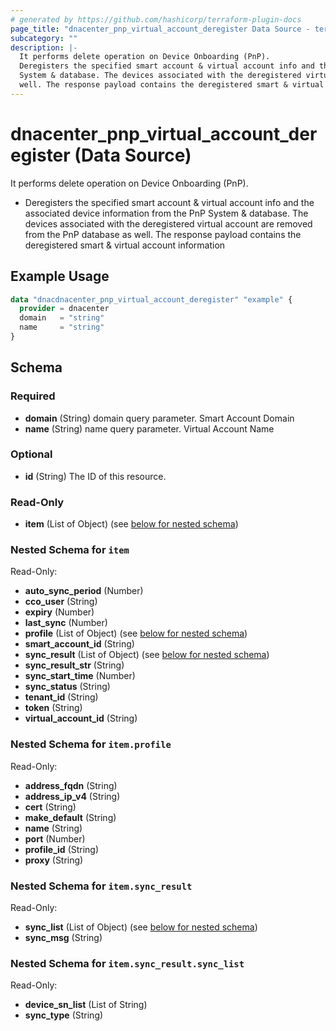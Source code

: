 ```yaml
---
# generated by https://github.com/hashicorp/terraform-plugin-docs
page_title: "dnacenter_pnp_virtual_account_deregister Data Source - terraform-provider-dnacenter"
subcategory: ""
description: |-
  It performs delete operation on Device Onboarding (PnP).
  Deregisters the specified smart account & virtual account info and the associated device information from the PnP
  System & database. The devices associated with the deregistered virtual account are removed from the PnP database as
  well. The response payload contains the deregistered smart & virtual account information
---
```


# dnacenter_pnp_virtual_account_deregister (Data Source)

It performs delete operation on Device Onboarding (PnP).

- Deregisters the specified smart account & virtual account info and the associated device information from the PnP
System & database. The devices associated with the deregistered virtual account are removed from the PnP database as
well. The response payload contains the deregistered smart & virtual account information

## Example Usage

```terraform
data "dnacdnacenter_pnp_virtual_account_deregister" "example" {
  provider = dnacenter
  domain   = "string"
  name     = "string"
}
```

<!-- schema generated by tfplugindocs -->
## Schema

### Required

- **domain** (String) domain query parameter. Smart Account Domain
- **name** (String) name query parameter. Virtual Account Name

### Optional

- **id** (String) The ID of this resource.

### Read-Only

- **item** (List of Object) (see [below for nested schema](#nestedatt--item))

<a id="nestedatt--item"></a>
### Nested Schema for `item`

Read-Only:

- **auto_sync_period** (Number)
- **cco_user** (String)
- **expiry** (Number)
- **last_sync** (Number)
- **profile** (List of Object) (see [below for nested schema](#nestedobjatt--item--profile))
- **smart_account_id** (String)
- **sync_result** (List of Object) (see [below for nested schema](#nestedobjatt--item--sync_result))
- **sync_result_str** (String)
- **sync_start_time** (Number)
- **sync_status** (String)
- **tenant_id** (String)
- **token** (String)
- **virtual_account_id** (String)

<a id="nestedobjatt--item--profile"></a>
### Nested Schema for `item.profile`

Read-Only:

- **address_fqdn** (String)
- **address_ip_v4** (String)
- **cert** (String)
- **make_default** (String)
- **name** (String)
- **port** (Number)
- **profile_id** (String)
- **proxy** (String)


<a id="nestedobjatt--item--sync_result"></a>
### Nested Schema for `item.sync_result`

Read-Only:

- **sync_list** (List of Object) (see [below for nested schema](#nestedobjatt--item--sync_result--sync_list))
- **sync_msg** (String)

<a id="nestedobjatt--item--sync_result--sync_list"></a>
### Nested Schema for `item.sync_result.sync_list`

Read-Only:

- **device_sn_list** (List of String)
- **sync_type** (String)


